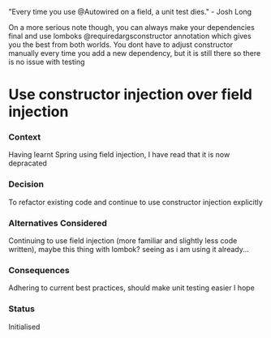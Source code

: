 "Every time you use @Autowired on a field, a unit test dies." - Josh Long

On a more serious note though, you can always make your dependencies final and use lomboks @requiredargsconstructor annotation which gives you the best from both worlds. You dont have to adjust constructor manually every time you add a new dependency, but it is still there so there is no issue with testing

# Use constructor injection over field injection

### Context
Having learnt Spring using field injection, I have read that it is now depracated

### Decision
To refactor existing code and continue to use constructor injection explicitly

### Alternatives Considered
Continuing to use field injection (more familiar and slightly less code written), maybe this thing with lombok? seeing as i am using it already...


### Consequences
Adhering to current best practices, should make unit testing easier I hope

### Status
Initialised
